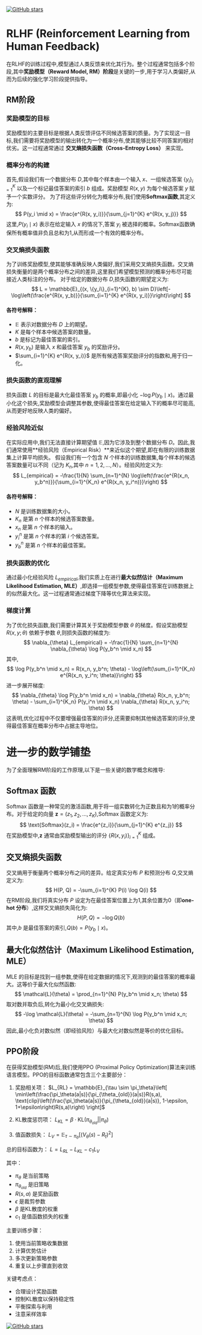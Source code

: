 [![GitHub stars](https://img.shields.io/github/stars/InuyashaYang/JoinAI?style=social)](https://github.com/InuyashaYang/JoinAI)

# RLHF (Reinforcement Learning from Human Feedback) 
在RLHF的训练过程中,模型通过人类反馈来优化其行为。整个过程通常包括多个阶段,其中**奖励模型（Reward Model, RM）阶段**是关键的一步,用于学习人类偏好,从而为后续的强化学习阶段提供指导。
## RM阶段
### 奖励模型的目标
奖励模型的主要目标是根据人类反馈评估不同候选答案的质量。为了实现这一目标,我们需要将奖励模型的输出转化为一个概率分布,使其能够比较不同答案的相对优劣。这一过程通常通过 **交叉熵损失函数（Cross-Entropy Loss）** 来实现。
### 概率分布的构建
首先,假设我们有一个数据分布 $D$,其中每个样本由一个输入 $x$、一组候选答案 $\{y_i\}_{i=1}^K$ 以及一个标记最佳答案的索引 $b$ 组成。奖励模型 $R(x, y)$ 为每个候选答案 $y$ 赋予一个实数评分。
为了将这些评分转化为概率分布,我们使用**Softmax函数**,其定义为:
$$
P(y_i \mid x) = \frac{e^{R(x, y_i)}}{\sum_{j=1}^{K} e^{R(x, y_j)}}
$$
这里,$P(y_i \mid x)$ 表示在给定输入 $x$ 的情况下,答案 $y_i$ 被选择的概率。Softmax函数确保所有概率值非负且总和为1,从而形成一个有效的概率分布。
### 交叉熵损失函数
为了训练奖励模型,使其能够准确反映人类偏好,我们采用交叉熵损失函数。交叉熵损失衡量的是两个概率分布之间的差异,这里我们希望模型预测的概率分布尽可能接近人类标注的分布。
对于给定的数据分布 $D$,损失函数的期望定义为:
$$
L = \mathbb{E}_{(x, \{y_i\}_{i=1}^{K}, b) \sim D}\left[-\log\left(\frac{e^{R(x, y_b)}}{\sum_{i=1}^{K} e^{R(x, y_i)}}\right)\right]
$$
#### 各符号解释：

- $\mathbb{E}$ 表示对数据分布 $D$ 上的期望。
- $K$ 是每个样本中候选答案的数量。
- $b$ 是标记为最佳答案的索引。
- $R(x, y_b)$ 是输入 $x$ 和最佳答案 $y_b$ 的奖励评分。
- $\sum_{i=1}^{K} e^{R(x, y_i)}$ 是所有候选答案奖励评分的指数和,用于归一化。

### 损失函数的直观理解
损失函数 $L$ 的目标是最大化最佳答案 $y_b$ 的概率,即最小化 $-\log P(y_b \mid x)$。通过最小化这个损失,奖励模型会调整其参数,使得最佳答案在给定输入下的概率尽可能高,从而更好地反映人类的偏好。
### 经验风险近似
在实际应用中,我们无法直接计算期望值 $\mathbb{E}$,因为它涉及到整个数据分布 $D$。因此,我们通常使用**经验风险（Empirical Risk）**来近似这个期望,即在有限的训练数据集上计算平均损失。
假设我们有一个包含 $N$ 个样本的训练数据集,每个样本的候选答案数量可以不同（记为 $K_n$,其中 $n = 1, 2, \dots, N$）。经验风险定义为:
$$
L_{empirical} = -\frac{1}{N} \sum_{n=1}^{N} \log\left(\frac{e^{R(x_n, y_b^n)}}{\sum_{i=1}^{K_n} e^{R(x_n, y_i^n)}}\right)
$$
#### 各符号解释：

- $N$ 是训练数据集的大小。
- $K_n$ 是第 $n$ 个样本的候选答案数量。
- $x_n$ 是第 $n$ 个样本的输入。
- $y_i^n$ 是第 $n$ 个样本的第 $i$ 个候选答案。
- $y_b^n$ 是第 $n$ 个样本的最佳答案。

### 损失函数的优化
通过最小化经验风险 $L_{empirical}$,我们实质上在进行**最大似然估计（Maximum Likelihood Estimation, MLE）**,即选择一组模型参数,使得最佳答案在训练数据上的似然最大化。这一过程通常通过梯度下降等优化算法来实现。
### 梯度计算
为了优化损失函数,我们需要计算其关于奖励模型参数 $\theta$ 的梯度。假设奖励模型 $R(x, y; \theta)$ 依赖于参数 $\theta$,则损失函数的梯度为:
$$
\nabla_{\theta} L_{empirical} = -\frac{1}{N} \sum_{n=1}^{N} \nabla_{\theta} \log P(y_b^n \mid x_n)
$$
其中,
$$
\log P(y_b^n \mid x_n) = R(x_n, y_b^n; \theta) - \log\left(\sum_{i=1}^{K_n} e^{R(x_n, y_i^n; \theta)}\right)
$$
进一步展开梯度:
$$
\nabla_{\theta} \log P(y_b^n \mid x_n) = \nabla_{\theta} R(x_n, y_b^n; \theta) - \sum_{i=1}^{K_n} P(y_i^n \mid x_n) \nabla_{\theta} R(x_n, y_i^n; \theta)
$$
这表明,优化过程中不仅要增强最佳答案的评分,还需要抑制其他候选答案的评分,使得最佳答案在概率分布中占据主导地位。
 
# 进一步的数学铺垫
为了全面理解RM阶段的工作原理,以下是一些关键的数学概念和推导:
## Softmax 函数
Softmax 函数是一种常见的激活函数,用于将一组实数转化为正数且和为1的概率分布。对于给定的向量 $\mathbf{z} = (z_1, z_2, \dots, z_K)$,Softmax 函数定义为:
$$
\text{Softmax}(z_i) = \frac{e^{z_i}}{\sum_{j=1}^{K} e^{z_j}}
$$
在奖励模型中,$\mathbf{z}$ 通常由奖励模型输出的评分 $\{R(x, y_i)\}_{i=1}^K$ 组成。
## 交叉熵损失函数
交叉熵用于衡量两个概率分布之间的差异。给定真实分布 $P$ 和预测分布 $Q$,交叉熵定义为:
$$
H(P, Q) = -\sum_{i=1}^{K} P(i) \log Q(i)
$$
在RM阶段,我们将真实分布 $P$ 设定为在最佳答案位置上为1,其余位置为0（即**one-hot 分布**）,这样交叉熵损失简化为:
$$
H(P, Q) = -\log Q(b)
$$
其中,$b$ 是最佳答案的索引,$Q(b) = P(y_b \mid x)$。
## 最大化似然估计（Maximum Likelihood Estimation, MLE）
MLE 的目标是找到一组参数,使得在给定数据的情况下,观测到的最佳答案的概率最大。这等价于最大化似然函数:
$$
\mathcal{L}(\theta) = \prod_{n=1}^{N} P(y_b^n \mid x_n; \theta)
$$
取对数并取负后,转化为最小化交叉熵损失:
$$
-\log \mathcal{L}(\theta) = -\sum_{n=1}^{N} \log P(y_b^n \mid x_n; \theta)
$$
因此,最小化负对数似然（即经验风险）与最大化对数似然是等价的优化目标。

## PPO阶段
 在获得奖励模型(RM)后,我们使用PPO (Proximal Policy Optimization)算法来训练语言模型。PPO的目标函数通常包含三个主要部分：

1. 奖励相关项：
$L_{RL} = \mathbb{E}_{\tau \sim \pi_\theta}\left[ \min\left(\frac{\pi_\theta(a|s)}{\pi_{\theta_{old}}(a|s)}R(s,a), \text{clip}\left(\frac{\pi_\theta(a|s)}{\pi_{\theta_{old}}(a|s)}, 1-\epsilon, 1+\epsilon\right)R(s,a)\right) \right]$

2. KL散度惩罚项：
$L_{KL} = \beta \cdot \text{KL}(\pi_{\theta_{old}} || \pi_\theta)$

3. 值函数损失：
$L_V = \mathbb{E}_{\tau \sim \pi_\theta}\left[(V_\theta(s) - R_t)^2\right]$

总的目标函数为：
$L = L_{RL} - L_{KL} - c_1L_V$

其中：

- $\pi_\theta$ 是当前策略
- $\pi_{\theta_{old}}$ 是旧策略
- $R(s,a)$ 是奖励函数
- $\epsilon$ 是裁剪参数
- $\beta$ 是KL散度的权重
- $c_1$ 是值函数损失的权重

主要训练步骤：

1. 使用当前策略收集数据
2. 计算优势估计
3. 多次更新策略参数
4. 重复以上步骤直到收敛

关键考虑点：
- 合理设计奖励函数
- 控制KL散度以保持稳定性
- 平衡探索与利用
- 注意采样效率


[![GitHub stars](https://img.shields.io/github/stars/InuyashaYang/JoinAI?style=social)](https://github.com/InuyashaYang/JoinAI)
